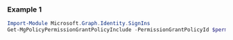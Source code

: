 ### Example 1
```powershell
Import-Module Microsoft.Graph.Identity.SignIns
Get-MgPolicyPermissionGrantPolicyInclude -PermissionGrantPolicyId $permissionGrantPolicyId
```
